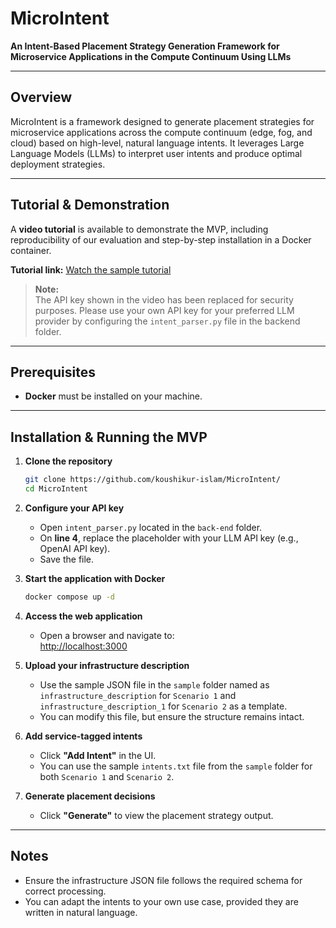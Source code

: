 # MicroIntent

**An Intent-Based Placement Strategy Generation Framework for Microservice Applications in the Compute Continuum Using LLMs**


---

## Overview
MicroIntent is a framework designed to generate placement strategies for microservice applications across the compute continuum (edge, fog, and cloud) based on high-level, natural language intents. It leverages Large Language Models (LLMs) to interpret user intents and produce optimal deployment strategies.

---

## Tutorial & Demonstration
A **video tutorial** is available to demonstrate the MVP, including reproducibility of our evaluation and step-by-step installation in a Docker container.

**Tutorial link:** [Watch the sample tutorial](https://drive.google.com/file/d/1UJ0CtBP7Ar97t_qTIOyElT7lByyDCVj-/view?usp=sharing)

> **Note:**  
> The API key shown in the video has been replaced for security purposes. Please use your own API key for your preferred LLM provider by configuring the `intent_parser.py` file in the backend folder.

---

## Prerequisites
- **Docker** must be installed on your machine.

---

## Installation & Running the MVP

1. **Clone the repository**  
   ```bash
   git clone https://github.com/koushikur-islam/MicroIntent/
   cd MicroIntent
   ```

2. **Configure your API key**  
   - Open `intent_parser.py` located in the `back-end` folder.  
   - On **line 4**, replace the placeholder with your LLM API key (e.g., OpenAI API key).  
   - Save the file.

3. **Start the application with Docker**  
   ```bash
   docker compose up -d
   ```

4. **Access the web application**  
   - Open a browser and navigate to:  
     [http://localhost:3000](http://localhost:3000)

5. **Upload your infrastructure description**  
   - Use the sample JSON file in the `sample` folder named as `infrastructure_description` for `Scenario 1` and `infrastructure_description_1` for `Scenario 2` as a template.  
   - You can modify this file, but ensure the structure remains intact.

6. **Add service-tagged intents**  
   - Click **"Add Intent"** in the UI.  
   - You can use the sample `intents.txt` file from the `sample` folder for both `Scenario 1` and `Scenario 2`.

7. **Generate placement decisions**  
   - Click **"Generate"** to view the placement strategy output.

---

## Notes
- Ensure the infrastructure JSON file follows the required schema for correct processing.  
- You can adapt the intents to your own use case, provided they are written in natural language.
